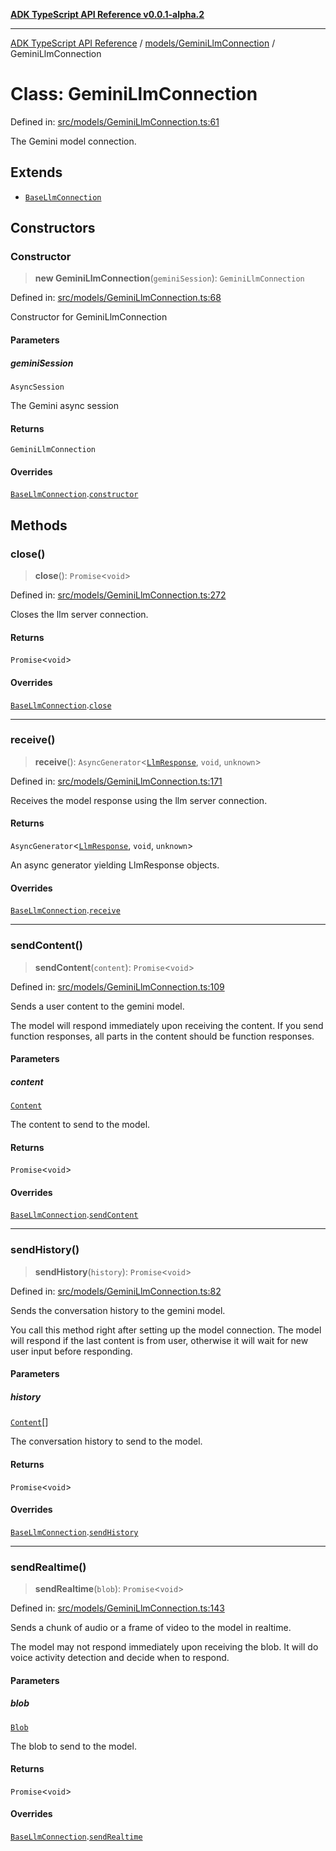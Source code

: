 [**ADK TypeScript API Reference v0.0.1-alpha.2**](../../../README.md)

***

[ADK TypeScript API Reference](../../../modules.md) / [models/GeminiLlmConnection](../README.md) / GeminiLlmConnection

# Class: GeminiLlmConnection

Defined in: [src/models/GeminiLlmConnection.ts:61](https://github.com/njraladdin/adk-typescript/blob/main/src/models/GeminiLlmConnection.ts#L61)

The Gemini model connection.

## Extends

- [`BaseLlmConnection`](../../BaseLlmConnection/classes/BaseLlmConnection.md)

## Constructors

### Constructor

> **new GeminiLlmConnection**(`geminiSession`): `GeminiLlmConnection`

Defined in: [src/models/GeminiLlmConnection.ts:68](https://github.com/njraladdin/adk-typescript/blob/main/src/models/GeminiLlmConnection.ts#L68)

Constructor for GeminiLlmConnection

#### Parameters

##### geminiSession

`AsyncSession`

The Gemini async session

#### Returns

`GeminiLlmConnection`

#### Overrides

[`BaseLlmConnection`](../../BaseLlmConnection/classes/BaseLlmConnection.md).[`constructor`](../../BaseLlmConnection/classes/BaseLlmConnection.md#constructor)

## Methods

### close()

> **close**(): `Promise`\<`void`\>

Defined in: [src/models/GeminiLlmConnection.ts:272](https://github.com/njraladdin/adk-typescript/blob/main/src/models/GeminiLlmConnection.ts#L272)

Closes the llm server connection.

#### Returns

`Promise`\<`void`\>

#### Overrides

[`BaseLlmConnection`](../../BaseLlmConnection/classes/BaseLlmConnection.md).[`close`](../../BaseLlmConnection/classes/BaseLlmConnection.md#close)

***

### receive()

> **receive**(): `AsyncGenerator`\<[`LlmResponse`](../../LlmResponse/classes/LlmResponse.md), `void`, `unknown`\>

Defined in: [src/models/GeminiLlmConnection.ts:171](https://github.com/njraladdin/adk-typescript/blob/main/src/models/GeminiLlmConnection.ts#L171)

Receives the model response using the llm server connection.

#### Returns

`AsyncGenerator`\<[`LlmResponse`](../../LlmResponse/classes/LlmResponse.md), `void`, `unknown`\>

An async generator yielding LlmResponse objects.

#### Overrides

[`BaseLlmConnection`](../../BaseLlmConnection/classes/BaseLlmConnection.md).[`receive`](../../BaseLlmConnection/classes/BaseLlmConnection.md#receive)

***

### sendContent()

> **sendContent**(`content`): `Promise`\<`void`\>

Defined in: [src/models/GeminiLlmConnection.ts:109](https://github.com/njraladdin/adk-typescript/blob/main/src/models/GeminiLlmConnection.ts#L109)

Sends a user content to the gemini model.

The model will respond immediately upon receiving the content.
If you send function responses, all parts in the content should be function
responses.

#### Parameters

##### content

[`Content`](../../types/interfaces/Content.md)

The content to send to the model.

#### Returns

`Promise`\<`void`\>

#### Overrides

[`BaseLlmConnection`](../../BaseLlmConnection/classes/BaseLlmConnection.md).[`sendContent`](../../BaseLlmConnection/classes/BaseLlmConnection.md#sendcontent)

***

### sendHistory()

> **sendHistory**(`history`): `Promise`\<`void`\>

Defined in: [src/models/GeminiLlmConnection.ts:82](https://github.com/njraladdin/adk-typescript/blob/main/src/models/GeminiLlmConnection.ts#L82)

Sends the conversation history to the gemini model.

You call this method right after setting up the model connection.
The model will respond if the last content is from user, otherwise it will
wait for new user input before responding.

#### Parameters

##### history

[`Content`](../../types/interfaces/Content.md)[]

The conversation history to send to the model.

#### Returns

`Promise`\<`void`\>

#### Overrides

[`BaseLlmConnection`](../../BaseLlmConnection/classes/BaseLlmConnection.md).[`sendHistory`](../../BaseLlmConnection/classes/BaseLlmConnection.md#sendhistory)

***

### sendRealtime()

> **sendRealtime**(`blob`): `Promise`\<`void`\>

Defined in: [src/models/GeminiLlmConnection.ts:143](https://github.com/njraladdin/adk-typescript/blob/main/src/models/GeminiLlmConnection.ts#L143)

Sends a chunk of audio or a frame of video to the model in realtime.

The model may not respond immediately upon receiving the blob. It will do
voice activity detection and decide when to respond.

#### Parameters

##### blob

[`Blob`](../../types/interfaces/Blob.md)

The blob to send to the model.

#### Returns

`Promise`\<`void`\>

#### Overrides

[`BaseLlmConnection`](../../BaseLlmConnection/classes/BaseLlmConnection.md).[`sendRealtime`](../../BaseLlmConnection/classes/BaseLlmConnection.md#sendrealtime)
